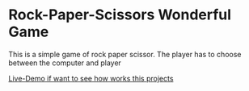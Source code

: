 # Rock-Paper-Scissors Wonderful Game

This is a simple game of rock paper scissor. The player has to choose between the computer and player 

[Live-Demo if want to see how works this projects](https://rock-paper-scirssors.vercel.app/)